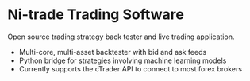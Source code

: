 # Ni-trade Trading Software

Open source trading strategy back tester and live trading application.

* Multi-core, multi-asset backtester with bid and ask feeds
* Python bridge for strategies involving machine learning models
* Currently supports the cTrader API to connect to most forex brokers

